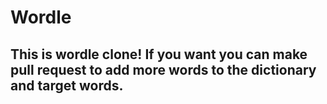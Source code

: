 # Wordle
## This is wordle clone! If you want you can make pull request to add more words to the dictionary and target words.